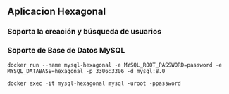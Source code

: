 ## Aplicacion Hexagonal 

### Soporta la creación y búsqueda de usuarios

### Soporte de Base de Datos MySQL
```
docker run --name mysql-hexagonal -e MYSQL_ROOT_PASSWORD=password -e MYSQL_DATABASE=hexagonal -p 3306:3306 -d mysql:8.0
```
```
docker exec -it mysql-hexagonal mysql -uroot -ppassword
```
